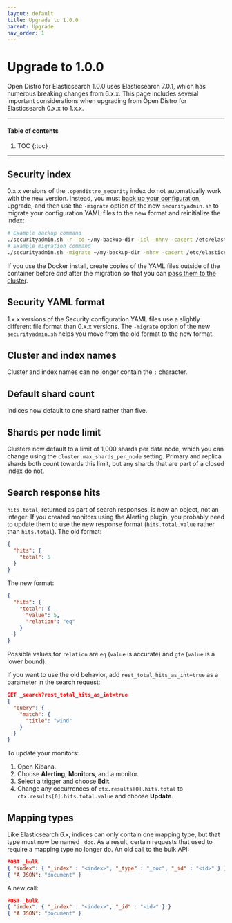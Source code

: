 ```yaml
---
layout: default
title: Upgrade to 1.0.0
parent: Upgrade
nav_order: 1
---
```


# Upgrade to 1.0.0

Open Distro for Elasticsearch 1.0.0 uses Elasticsearch 7.0.1, which has numerous breaking changes from 6.x.x. This page includes several important considerations when upgrading from Open Distro for Elasticsearch 0.x.x to 1.x.x.

---

#### Table of contents
1. TOC
{:toc}


---

## Security index

0.x.x versions of the `.opendistro_security` index do not automatically work with the new version. Instead, you must [back up your configuration](../../security-configuration/security-admin/#backup-and-restore), upgrade, and then use the `-migrate` option of the new `securityadmin.sh` to migrate your configuration YAML files to the new format and reinitialize the index:

```bash
# Example backup command
./securityadmin.sh -r -cd ~/my-backup-dir -icl -nhnv -cacert /etc/elasticsearch/root-ca.pem -cert /etc/elasticsearch/kirk.pem -key /etc/elasticsearch/kirk-key.pem
# Example migration command
./securityadmin.sh -migrate ~/my-backup-dir -nhnv -cacert /etc/elasticsearch/root-ca.pem -cert /etc/elasticsearch/kirk.pem -key /etc/elasticsearch/kirk-key.pem
```

If you use the Docker install, create copies of the YAML files outside of the container before *and* after the migration so that you can [pass them to the cluster](../../install/docker-security/).


## Security YAML format

1.x.x versions of the Security configuration YAML files use a slightly different file format than 0.x.x versions. The `-migrate` option of the new `securityadmin.sh` helps you move from the old format to the new format.


## Cluster and index names

Cluster and index names can no longer contain the `:` character.


## Default shard count

Indices now default to one shard rather than five.


## Shards per node limit

Clusters now default to a limit of 1,000 shards per data node, which you can change using the `cluster.max_shards_per_node` setting. Primary and replica shards both count towards this limit, but any shards that are part of a closed index do not.


## Search response hits

`hits.total`, returned as part of search responses, is now an object, not an integer. If you created monitors using the Alerting plugin, you probably need to update them to use the new response format (`hits.total.value` rather than `hits.total`). The old format:

```json
{
  "hits": {
    "total": 5
  }
}
```

The new format:

```json
{
  "hits": {
    "total": {
      "value": 5,
      "relation": "eq"
    }
  }
}
```

Possible values for `relation` are `eq` (`value` is accurate) and `gte` (`value` is a lower bound).

If you want to use the old behavior, add `rest_total_hits_as_int=true` as a parameter in the search request:

```json
GET _search?rest_total_hits_as_int=true
{
  "query": {
    "match": {
      "title": "wind"
    }
  }
}
```

To update your monitors:

1. Open Kibana.
1. Choose **Alerting**, **Monitors**, and a monitor.
1. Select a trigger and choose **Edit**.
1. Change any occurrences of `ctx.results[0].hits.total` to `ctx.results[0].hits.total.value` and choose **Update**.


## Mapping types

Like Elasticsearch 6.x, indices can only contain one mapping type, but that type must now be named `_doc`. As a result, certain requests that used to require a mapping type no longer do. An old call to the bulk API:

```json
POST _bulk
{ "index": { "_index" : "<index>", "_type" : "_doc", "_id" : "<id>" } }
{ "A JSON": "document" }
```

A new call:

```json
POST _bulk
{ "index": { "_index" : "<index>", "_id" : "<id>" } }
{ "A JSON": "document" }
```
